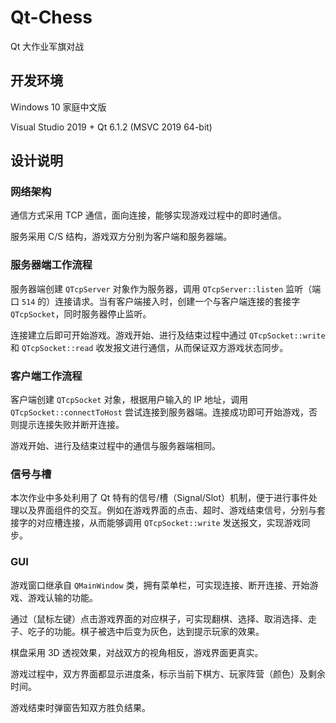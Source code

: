 # Qt-Chess

Qt 大作业军旗对战

## 开发环境

Windows 10 家庭中文版

Visual Studio 2019 + Qt 6.1.2 (MSVC 2019 64-bit)

## 设计说明

### 网络架构

通信方式采用 TCP 通信，面向连接，能够实现游戏过程中的即时通信。

服务采用 C/S 结构，游戏双方分别为客户端和服务器端。

### 服务器端工作流程

服务器端创建 `QTcpServer` 对象作为服务器，调用 `QTcpServer::listen` 监听（端口 `514` 的）连接请求。当有客户端接入时，创建一个与客户端连接的套接字 `QTcpSocket`，同时服务器停止监听。

连接建立后即可开始游戏。游戏开始、进行及结束过程中通过 `QTcpSocket::write` 和 `QTcpSocket::read` 收发报文进行通信，从而保证双方游戏状态同步。

### 客户端工作流程

客户端创建 `QTcpSocket` 对象，根据用户输入的 IP 地址，调用 `QTcpSocket::connectToHost` 尝试连接到服务器端。连接成功即可开始游戏，否则提示连接失败并断开连接。

游戏开始、进行及结束过程中的通信与服务器端相同。

### 信号与槽

本次作业中多处利用了 Qt 特有的信号/槽（Signal/Slot）机制，便于进行事件处理以及界面组件的交互。例如在游戏界面的点击、超时、游戏结束信号，分别与套接字的对应槽连接，从而能够调用 `QTcpSocket::write` 发送报文，实现游戏同步。

### GUI

游戏窗口继承自 `QMainWindow` 类，拥有菜单栏，可实现连接、断开连接、开始游戏、游戏认输的功能。

通过（鼠标左键）点击游戏界面的对应棋子，可实现翻棋、选择、取消选择、走子、吃子的功能。棋子被选中后变为灰色，达到提示玩家的效果。

棋盘采用 3D 透视效果，对战双方的视角相反，游戏界面更真实。

游戏过程中，双方界面都显示进度条，标示当前下棋方、玩家阵营（颜色）及剩余时间。

游戏结束时弹窗告知双方胜负结果。

